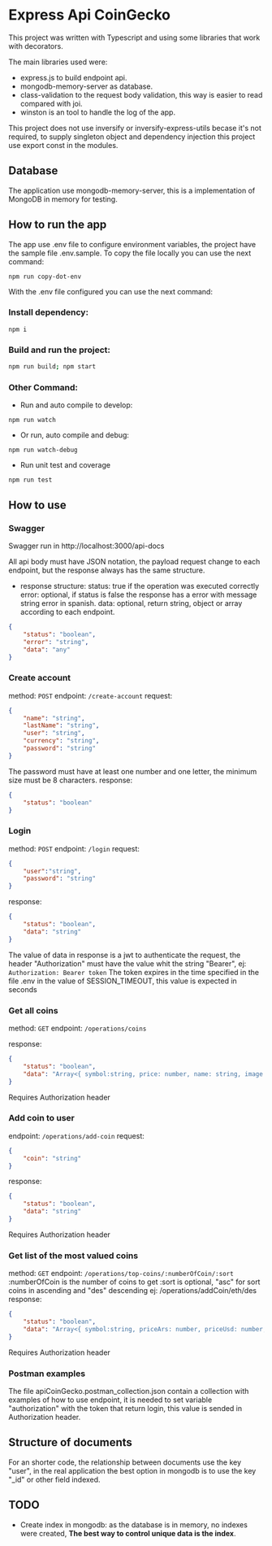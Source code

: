 
# Express Api CoinGecko

This project was written with Typescript and using some libraries that work with decorators.

The main libraries used were:
- express.js to build endpoint api.
- mongodb-memory-server as database.
- class-validation to the request body validation, this way is easier to read compared with joi.
- winston is an tool to handle the log of the app.

This project does not use inversify or inversify-express-utils becase it's not required, to supply singleton object and dependency injection this project use export const in the modules.

## Database
The application use mongodb-memory-server, this is a implementation of MongoDB in memory for testing.

## How to run the app
The app use .env file to configure environment variables, the project have the sample file .env.sample.
To copy the file locally you can use the next command:
```
npm run copy-dot-env
```
With the .env file configured you can use the next command:
### Install dependency:
```
npm i
```
### Build and run the project:
```bash
npm run build; npm start
```
### Other Command:
- Run and auto compile to develop:
```
npm run watch
```
- Or run, auto compile and debug:
```
npm run watch-debug
```
- Run unit test and coverage
```
npm run test
```

## How to use

### Swagger
Swagger run in http://localhost:3000/api-docs

All api body must have JSON notation, the payload request change to each endpoint, but the response always has the same structure.
- response structure:
status: true if the operation was executed correctly
error: optional, if status is false the response has a error with message string error in spanish.
data: optional, return string, object or array according to each endpoint.
```json
{
	"status": "boolean",
	"error": "string",
	"data": "any"
}
```

### Create account
method:
`POST`
endpoint:
`/create-account`
request:
```json
{
	"name": "string",
	"lastName": "string",
	"user": "string",
	"currency": "string",
	"password": "string"
}
```
The password must have at least one number and one letter, the minimum size must be 8 characters.
response:
```json
{
	"status": "boolean"
}
```

### Login
method:
`POST`
endpoint:
`/login`
request:
```json
{
	"user":"string",
    "password": "string"
}
```
response:
```json
{
    "status": "boolean",
    "data": "string"
}
```
The value of data in response is a jwt to authenticate the request, the header "Authorization" must have the value whit the string "Bearer", ej: `Authorization: Bearer token`
The token expires in the time specified in the file .env in the value of SESSION_TIMEOUT, this value is expected in seconds

### Get all coins
method:
`GET`
endpoint:
`/operations/coins`

response:
```json
{
    "status": "boolean",
    "data": "Array<{ symbol:string, price: number, name: string, image: string, lastUpdated: string}>"
}
```
Requires Authorization header

### Add coin to user
endpoint:
`/operations/add-coin`
request:
```json
{
	"coin": "string"
}
```
response:
```json
{
    "status": "boolean",
    "data": "string"
}
```
Requires Authorization header

### Get list of the most valued coins
method:
`GET`
endpoint:
`/operations/top-coins/:numberOfCoin/:sort`
:numberOfCoin is the number of coins to get
:sort is optional, "asc" for sort coins in ascending and "des" descending
ej: /operations/addCoin/eth/des
response:
```json
{
    "status": "boolean",
    "data": "Array<{ symbol:string, priceArs: number, priceUsd: number, priceEur: number, name: string, image: string, lastUpdated: string}>"
}
```
Requires Authorization header

### Postman examples
The file apiCoinGecko.postman_collection.json contain a collection with examples of how to use endpoint, it is needed to set variable "authorization" with the token that return login, this value is sended in Authorization header.

## Structure of documents
For an shorter code, the relationship between documents use the key "user", in the real application the best option in mongodb is to use the key "_id" or other field indexed.

## TODO
- Create index in mongodb: as the database is in memory, no indexes were created, **The best way to control unique data is the index**.

